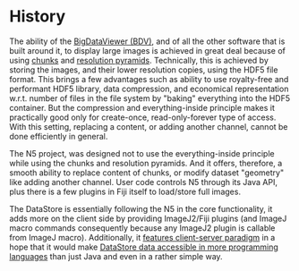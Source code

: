 # History

The ability of the [BigDataViewer (BDV)](https://imagej.net/plugins/bdv),
and of all the other software that is built around it,
to display large images is achieved in great deal because of using [chunks](DESCRIPTION.md#chunks)
and [resolution pyramids](DESCRIPTION.md#resolution-pyramids).
Technically, this is achieved by storing the images, and their lower resolution copies, using
the HDF5 file format. This brings a few advantages such as ability to use royalty-free and performant
HDF5 library, data compression, and economical representation w.r.t. number of files in the file system
by "baking" everything into the HDF5 container. But the compression and everything-inside principle
makes it practically good only for create-once, read-only-forever type of access. With this setting,
replacing a content, or adding another channel, cannot be done efficiently in general.

The N5 project, was designed not to use the everything-inside principle while using the chunks
and resolution pyramids. And it offers, therefore, a smooth ability to replace content of chunks,
or modify dataset "geometry" like adding another channel. User code controls N5 through its Java API,
plus there is a few plugins in Fiji itself to load/store full images.

The DataStore is essentially following the N5 in the core functionality, it adds more on the client side
by providing ImageJ2/Fiji plugins (and ImageJ macro commands consequently because any ImageJ2 plugin is callable
from ImageJ macro). Additionally, it [features client-server paradigm](DESCRIPTION.md#connection-scheme) in a
hope that it would make [DataStore data accessible in more programming languages](APPLICATIONS.md#a-storage-independent-image-fileformat)
than just Java and even in a rather simple way.
